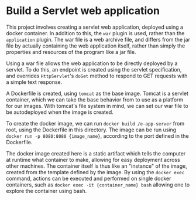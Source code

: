 # Build a Servlet web application

This project involves creating a servlet web application, deployed using a docker container.
In addition to this, the `war` plugin is used, rather than the `application` plugin.  The war file 
is a web archive file, and differs from the jar file by actually containing the web application itself,
rather than simply the properties and resources of the program like a jar file.  

Using a war file allows the web application to be directly deployed by a servlet.  To do this, an endpoint
is created using the servlet specification, and overrides `HttpServlet`'s `doGet` method to respond
to GET requests with a simple text response. 

A Dockerfile is created, using `tomcat` as the base image.  Tomcat is a servlet container, which we can
take the base behavior from to use as a platform for our images.  With tomcat's file system in mind, we can
set our war file to be autodeployed when the image is created.

To create the docker image, we can run ```docker build /e-app-server``` from root,
using the Dockerfile in this directory.  The image can be run using ```docker run -p 8080:8080 {image_name}```, according to
the port defined in the Dockerfile.  

The docker image created here is a static artifact which tells the computer at runtime what container to make, 
allowing for easy deployment across other machines.  The container itself is thus like an "instance" of the image, 
created from the template defined by the image.  By using the `docker exec` command, actions can 
be executed and performed on single docker containers, such as ```docker exec -it {container_name} bash``` allowing one 
to explore the container using bash.